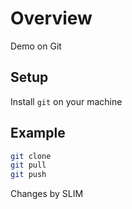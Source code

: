 # Overview
Demo on Git

## Setup
Install `git` on your machine

## Example
```sh
git clone
git pull
git push
```
Changes by SLIM
